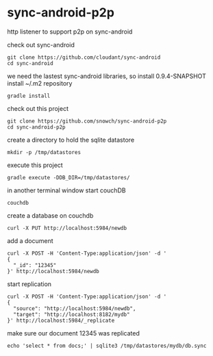 # sync-android-p2p
http listener to support p2p on sync-android

check out sync-android
```
git clone https://github.com/cloudant/sync-android
cd sync-android
```

we need the lastest sync-android libraries, so
install 0.9.4-SNAPSHOT install ~/.m2 repository
```
gradle install
```

check out this project
```
git clone https://github.com/snowch/sync-android-p2p
cd sync-android-p2p
```

create a directory to hold the sqlite datastore
```
mkdir -p /tmp/datastores
```

execute this project
```
gradle execute -DDB_DIR=/tmp/datastores/
```

in another terminal window start couchDB
```
couchdb
```

create a database on couchdb
```
curl -X PUT http://localhost:5984/newdb
```

add a document
```
curl -X POST -H 'Content-Type:application/json' -d '
{
  "_id": "12345"
}' http://localhost:5984/newdb
```


start replication
```
curl -X POST -H 'Content-Type:application/json' -d '
{
  "source": "http://localhost:5984/newdb",
  "target": "http://localhost:8182/mydb"
}' http://localhost:5984/_replicate
```

make sure our document 12345 was replicated
```
echo 'select * from docs;' | sqlite3 /tmp/datastores/mydb/db.sync
```
